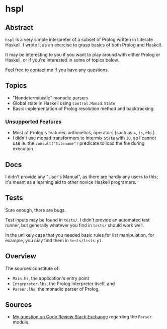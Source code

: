 # hspl

## Abstract

`hspl` is a very simple interpreter of a subset of Prolog written in Literate
Haskell. I wrote it as an exercise to grasp basics of both Prolog and Haskell.

It may be interesting to you if you want to play around with either Prolog or
Haskell, or if you're interested in some of topics below.

Feel free to contact me if you have any questions.

## Topics

  * "Nondeterministic" monadic parsers
  * Global state in Haskell using `Control.Monad.State`
  * Basic implementation of Prolog resolution method and backtracking

### Unsupported Features

  * Most of Prolog's features: arithmetics, operators (such as `=`, `is`, etc.)
  * I didn't use monad transformers to intermix `State` with `IO`, so I cannot
    use ie. the `consult("filename")` predicate to load the file during
	execution

## Docs

I didn't provide any "User's Manual", as there are hardly any users to this;
it's meant as a learning aid to other novice Haskell programers.

## Tests

Sure enough, there are bugs.

Test inputs may be found in `tests/`. I didn't provide an automated test runner,
but generally whatever you find in `tests/` should work well.

In the unlikely case that you needed basic rules for list manipulation, for
example, you may find them in `tests/lists.pl`.

## Overview

The sources constitute of:

  * `Main.hs`, the application's entry point 
  * `Interpreter.lhs`, the Prolog interpreter itself, and
  * `Parser.lhs`, the monadic parser of Prolog.

## Sources

  * [My question on Code Review Stack Exchange](https://codereview.stackexchange.com/questions/123600/prolog-parser-written-in-haskell)
    regarding the `Parser` module.
